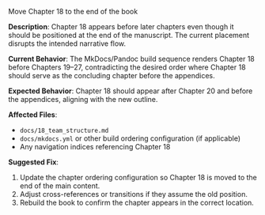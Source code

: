 Move Chapter 18 to the end of the book

**Description**: Chapter 18 appears before later chapters even though it should be positioned at the end of the manuscript. The current placement disrupts the intended narrative flow.

**Current Behavior**: The MkDocs/Pandoc build sequence renders Chapter 18 before Chapters 19–27, contradicting the desired order where Chapter 18 should serve as the concluding chapter before the appendices.

**Expected Behavior**: Chapter 18 should appear after Chapter 20 and before the appendices, aligning with the new outline.

**Affected Files**:
- `docs/18_team_structure.md`
- `docs/mkdocs.yml` or other build ordering configuration (if applicable)
- Any navigation indices referencing Chapter 18

**Suggested Fix**:
1. Update the chapter ordering configuration so Chapter 18 is moved to the end of the main content.
2. Adjust cross-references or transitions if they assume the old position.
3. Rebuild the book to confirm the chapter appears in the correct location.
